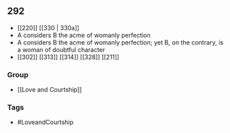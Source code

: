## 292
- [[220]] [[330 | 330a]] 
- A considers B the acme of womanly perfection
- A considers B the acme of womanly perfection; yet B, on the contrary, is a woman of doubtful character
- [[302]] [[313]] [[314]] [[328]] [[211]] 


### Group
- [[Love and Courtship]]

### Tags
- #LoveandCourtship

